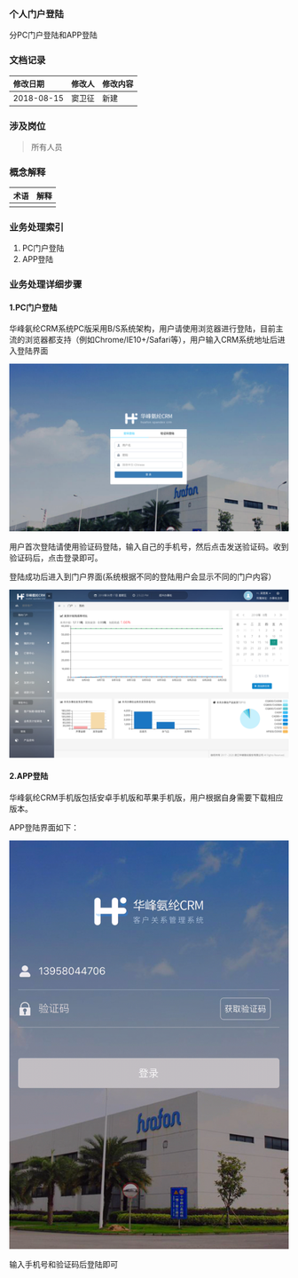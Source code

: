 ### 个人门户登陆

分PC门户登陆和APP登陆

### 文档记录

| 修改日期 | 修改人 | 修改内容 |
| :--- | :--- | :--- |
| 2018-08-15 | 窦卫征 | 新建 |

### 涉及岗位

> 所有人员

### 概念解释

| 术语 | 解释 |
| :--- | :--- |
|  |  |

### 业务处理索引

1. PC门户登陆
2. APP登陆

### 业务处理详细步骤

#### 1.PC门户登陆

华峰氨纶CRM系统PC版采用B/S系统架构，用户请使用浏览器进行登陆，目前主流的浏览器都支持（例如Chrome/IE10+/Safari等），用户输入CRM系统地址后进入登陆界面

![](/assets/pclogon.png)

用户首次登陆请使用验证码登陆，输入自己的手机号，然后点击发送验证码。收到验证码后，点击登录即可。

登陆成功后进入到门户界面\(系统根据不同的登陆用户会显示不同的门户内容）

![](/assets/pcportal.png)

#### 2.APP登陆

华峰氨纶CRM手机版包括安卓手机版和苹果手机版，用户根据自身需要下载相应版本。

APP登陆界面如下：

![](/assets/mobilelogon.png)

输入手机号和验证码后登陆即可

